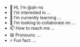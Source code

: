 - 👋 Hi, I’m @ah-ns
- 👀 I’m interested in ...
- 🌱 I’m currently learning ...
- 💞️ I’m looking to collaborate on ...
- 📫 How to reach me ...
- 😄 Pronouns: ...
- ⚡ Fun fact: ...

<!---
ah-ns/ah-ns is a ✨ special ✨ repository because its `README.md` (this file) appears on your GitHub profile.
You can click the Preview link to take a look at your changes.
--->

